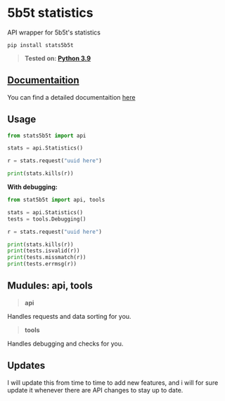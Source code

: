 # 5b5t statistics
API wrapper for 5b5t's statistics

```pip install stats5b5t```

> **Tested on: [Python 3.9](https://www.python.org/downloads/release/python-390)**

## [Documentaition](https://github.com/ScobraScope/stats5b5t-documentaition)
You can find a detailed documentaition [here](https://github.com/ScobraScope/stats5b5t-documentaition)

## Usage
```py
from stats5b5t import api

stats = api.Statistics()

r = stats.request("uuid here")

print(stats.kills(r))
```

**With debugging:**

```py
from stat5b5t import api, tools

stats = api.Statistics()
tests = tools.Debugging()

r = stats.request("uuid here")

print(stats.kills(r))
print(tests.isvalid(r))
print(tests.missmatch(r))
print(tests.errmsg(r))
```

## Mudules: api, tools

> **api**

Handles requests and data sorting for you.

> **tools**

Handles debugging and checks for you.

## Updates
I will update this from time to time to add new features, and i will for sure update it whenever there are API changes to stay up to date.
